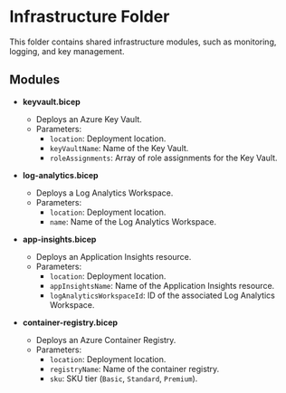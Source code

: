 # Infrastructure Folder

This folder contains shared infrastructure modules, such as monitoring, logging, and key management.

## Modules

- **keyvault.bicep**
  - Deploys an Azure Key Vault.
  - Parameters:
    - `location`: Deployment location.
    - `keyVaultName`: Name of the Key Vault.
    - `roleAssignments`: Array of role assignments for the Key Vault.

- **log-analytics.bicep**
  - Deploys a Log Analytics Workspace.
  - Parameters:
    - `location`: Deployment location.
    - `name`: Name of the Log Analytics Workspace.

- **app-insights.bicep**
  - Deploys an Application Insights resource.
  - Parameters:
    - `location`: Deployment location.
    - `appInsightsName`: Name of the Application Insights resource.
    - `logAnalyticsWorkspaceId`: ID of the associated Log Analytics Workspace.

- **container-registry.bicep**
  - Deploys an Azure Container Registry.
  - Parameters:
    - `location`: Deployment location.
    - `registryName`: Name of the container registry.
    - `sku`: SKU tier (`Basic`, `Standard`, `Premium`).
